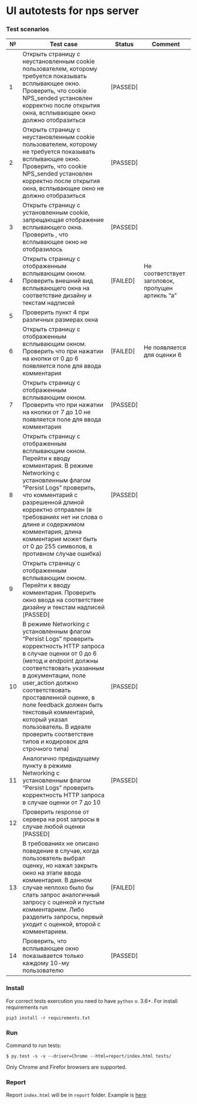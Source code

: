 # UI autotests for nps server

### Test scenarios
| № | Test case |	Status |	Comment |
| ------------- | ------------- | ------------- | ------------- |
1|Открыть страницу с неустановленным cookie пользователем, которому требуется показывать всплывающее окно. Проверить, что cookie NPS_sended установлен корректно после открытия окна, всплывающее окно должно отобразиться| [PASSED]| 
2|Открыть страницу с неустановленным cookie пользователем, которому не требуется показывать всплывающее окно. Проверить, что cookie NPS_sended установлен корректно после открытия окна, всплывающее окно не должно отобразиться|[PASSED]| 
3|Открыть страницу с установленным cookie, запрещающая отображение всплывающего окна. Проверить , что всплывающее окно не отобразилось| [PASSED]| 
4|Открыть страницу с отображенным всплывающим окном. Проверить внешний вид всплывающего окна на соответствие дизайну и текстам надписей|[FAILED]| Не соответствует заголовок, пропущен артикль “a”
5|Проверить пункт 4 при различных размерах окна|| 
6|Открыть страницу с отображенным всплывающим окном. Проверить что при нажатии на кнопки от 0 до 6 появляется поле для ввода комментария|[FAILED]| Не появляется для оценки 6
7|Открыть страницу с отображенным всплывающим окном. Проверить что при нажатии на кнопки от 7 до 10 не появляется поле для ввода комментария|[PASSED]| 
8|Открыть страницу с отображенным всплывающим окном. Перейти к вводу комментария. В режиме Networking с установленным флагом “Persist Logs” проверить, что комментарий с разрешенной длиной корректно отправлен (в требованиях нет ни слова о длине и содержимом комментария, длина комментария может быть от 0 до 255 символов, в противном случае ошибка)|[PASSED]| 
9|Открыть страницу с отображенным всплывающим окном. Перейти к вводу комментария. Проверить окно ввода на соответствие дизайну и текстам надписей [PASSED]| 
10|В режиме Networking с установленным флагом “Persist Logs” проверить корректность HTTP запроса в случае оценки от 0 до 6 (метод и endpoint должны соответствовать указанным в документации, поле user_action должно соответствовать проставленной оценке, в поле feedback должен быть текстовый комментарий, который указал пользователь. В идеале проверить соответствие типов и кодировок для строчного типа)|[PASSED]| 
11|Аналогично предыдущему пункту в режиме Networking с установленным флагом “Persist Logs” проверить корректность HTTP запроса в случае оценки от 7 до 10|[PASSED]| 
12|Проверить response от сервера на post запросы в случае любой оценки [PASSED]| 
13|В требованиях не описано поведение в случае, когда пользователь выбрал оценку, но нажал закрыть окно на этапе ввода комментария. В данном случае неплохо было бы слать запрос аналогичный запросу с оценкой и пустым комментарием. Либо разделить запросы, первый уходит с оценкой, второй с комментарием.|[FAILED]| 
14|Проверить, что всплывающее окно показывается только каждому 10-му пользователю|[PASSED]| 


### Install 
For correct tests exercution you need to have `python` v. 3.6+. For install requirements run

`pip3 install -r requirements.txt`

### Run
Command to run tests:

`$ py.test -s -v --driver=Chrome --html=report/index.html tests/`

Only Chrome and Firefor browsers are supported.

### Report
Report `index.html` will be in `report` folder. Example is [here](http://htmlpreview.github.io/?https://github.com/mike-check/autotests/blob/master/report/index.html)
